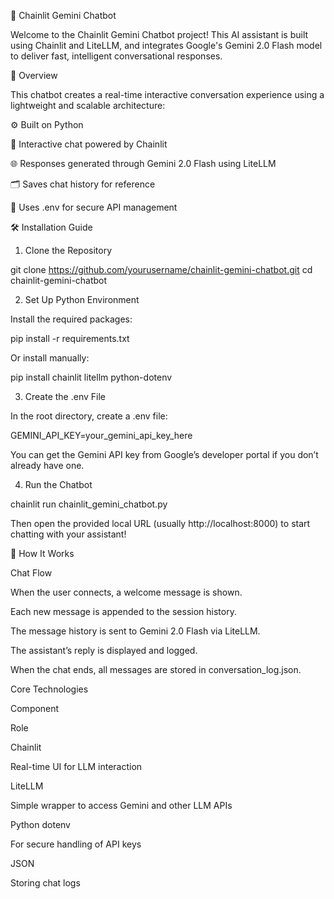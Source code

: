 🤖 Chainlit Gemini Chatbot

Welcome to the Chainlit Gemini Chatbot project! This AI assistant is built using Chainlit and LiteLLM, and integrates Google's Gemini 2.0 Flash model to deliver fast, intelligent conversational responses.

📌 Overview

This chatbot creates a real-time interactive conversation experience using a lightweight and scalable architecture:

⚙️ Built on Python

💬 Interactive chat powered by Chainlit

🌐 Responses generated through Gemini 2.0 Flash using LiteLLM

🗂️ Saves chat history for reference

🔐 Uses .env for secure API management

🛠️ Installation Guide

1. Clone the Repository

git clone https://github.com/yourusername/chainlit-gemini-chatbot.git
cd chainlit-gemini-chatbot

2. Set Up Python Environment

Install the required packages:

pip install -r requirements.txt

Or install manually:

pip install chainlit litellm python-dotenv

3. Create the .env File

In the root directory, create a .env file:

GEMINI_API_KEY=your_gemini_api_key_here

You can get the Gemini API key from Google’s developer portal if you don’t already have one.

4. Run the Chatbot

chainlit run chainlit_gemini_chatbot.py

Then open the provided local URL (usually http://localhost:8000) to start chatting with your assistant!

🧠 How It Works

Chat Flow

When the user connects, a welcome message is shown.

Each new message is appended to the session history.

The message history is sent to Gemini 2.0 Flash via LiteLLM.

The assistant’s reply is displayed and logged.

When the chat ends, all messages are stored in conversation_log.json.

Core Technologies

Component

Role

Chainlit

Real-time UI for LLM interaction

LiteLLM

Simple wrapper to access Gemini and other LLM APIs

Python dotenv

For secure handling of API keys

JSON

Storing chat logs
